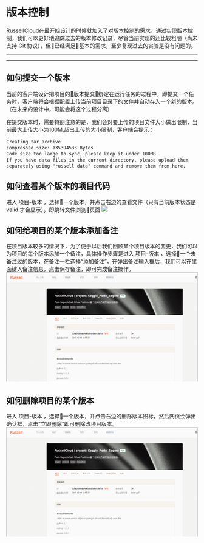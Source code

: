 # 版本控制

RussellCloud在最开始设计的时候就加入了对版本控制的需求，通过实现版本控制，我们可以更好地追踪过去的版本修改记录，尽管当前实现的还比较粗陋（尚未支持 Git 协议），但已经满足基本的需求，至少复现过去的实验是没有问题的。

---

<!-- toc -->

---

## 如何提交一个版本

当前的客户端设计把项目的版本提交绑定在运行任务的过程中，即提交一个任务时，客户端将会根据配置上传当前项目目录下的文件并自动存入一个新的版本。（在未来的设计中，可能会将这个过程分离）

在提交版本时，需要特别注意的是，我们会对要上传的项目文件大小做出限制，当前最大上传大小为100M,超出上传的大小限制，客户端会提示：

```
Creating tar archive
compressed size: 135394533 Bytes
Code size too large to sync, please keep it under 100MB.
If you have data files in the current directory, please upload them 
separately using "russell data" command and remove them from here.
```


## 如何查看某个版本的项目代码

进入 项目-版本 ，选择一个版本，并点击右边的查看文件（只有当前版本状态是 valid 才会显示），即跳转文件浏览页面
![](/asserts/img/version_control_1.gif)


## 如何给项目的某个版本添加备注
在项目版本较多的情况下，为了便于以后我们回顾某个项目版本的变更，我们可以为项目的每个版本添加一个备注，具体操作步骤是进入 项目-版本 ，选择一个未备注过的版本，在备注一栏选择“添加备注”，在弹出备注输入框后，我们可以在里面键入备注信息，点击保存备注，即可完成备注操作。
![](/asserts/img/version_remark.gif)


## 如何删除项目的某个版本
进入 项目-版本 ，选择一个版本，并点击右边的删除版本图标，然后网页会弹出确认框，点击“立即删除”即可删除改项目版本。
![](/asserts/img/version_delete.gif)



